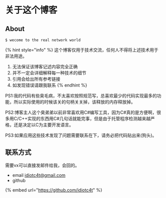# 关于这个博客

## About

```
$ wecome to the real network world
```

{% hint style="info" %}
 这个博客仅用于技术交流，任何人不得将上述技术用于非法用途。

1. 无法保证该博客记述内容完全正确
2. 并不一定会详细解释每一种技术的细节
3. 引用会给出所有参考链接
4. 如发现错误请跟我联系
{% endhint %}

PS1:我的代码有些臭毛病，不太喜欢按照规范写，总喜欢最少的代码实现最多的功能，所以实际使用的时候该关的句柄关关掉，该释放的内存释放掉。

PS2:博客主人这个臭弟弟以前非常喜欢用C\#编写工具，因为C\#真的是方便啊，很多用C/C++实现的东西用C\#几句话就能完事，但是由于托管程序检测越来越严格，还是决定以C为主要开发语言。

PS3:如果应用这些技术发现了问题需要联系在下，请务必把代码贴出来\(狗头\)。

## 联系方式

需要vx可以直接发邮件给我，会回的。

* email idiotc4t@gmail.com
* github 

{% embed url="https://github.com/idiotc4t" %}



